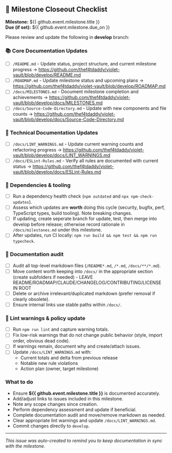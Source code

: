 ## 🔁 Milestone Closeout Checklist

**Milestone:** ${{ github.event.milestone.title }}  
**Due (if set):** ${{ github.event.milestone.due_on }}

Please review and update the following in **develop** branch:

### 📚 Core Documentation Updates

- [ ] `/README.md` - Update status, project structure, and current milestone progress
      → https://github.com/thef4tdaddy/violet-vault/blob/develop/README.md
- [ ] `/ROADMAP.md` - Update milestone status and upcoming plans
      → https://github.com/thef4tdaddy/violet-vault/blob/develop/ROADMAP.md
- [ ] `/docs/MILESTONES.md` - Document milestone completion and achievements
      → https://github.com/thef4tdaddy/violet-vault/blob/develop/docs/MILESTONES.md
- [ ] `/docs/Source-Code-Directory.md` - Update with new components and file counts
      → https://github.com/thef4tdaddy/violet-vault/blob/develop/docs/Source-Code-Directory.md

### 🔧 Technical Documentation Updates

- [ ] `/docs/LINT_WARNINGS.md` - Update current warning counts and refactoring progress
      → https://github.com/thef4tdaddy/violet-vault/blob/develop/docs/LINT_WARNINGS.md
- [ ] `/docs/ESLint-Rules.md` - Verify all rules are documented with current status
      → https://github.com/thef4tdaddy/violet-vault/blob/develop/docs/ESLint-Rules.md

### 🔗 Dependencies & tooling

- [ ] Run a dependency health check (`npm outdated` and `npx npm-check-updates`).
- [ ] Assess which updates are **worth** doing this cycle (security, bugfix, perf, TypeScript types, build tooling). Note breaking changes.
- [ ] If updating, create seperate branch for update, test, then merge into develop before release; otherwise record rationale in `/docs/milestones.md` under this milestone.
- [ ] After updates, run CI locally: `npm run build && npm test && npm run typecheck`.

### 📝 Documentation audit

- [ ] Audit all top-level markdown files (`/README*.md`, `/*.md`, `/docs/**/*.md`).
- [ ] Move content worth keeping into `/docs/` in the appropriate section (create subfolders if needed) - LEAVE README/ROADMAP/CLAUDE/CHANGELOG/CONTRIBUTING/LICENSE IN ROOT
- [ ] Delete or archive irrelevant/duplicated markdown (prefer removal if clearly obsolete).
- [ ] Ensure internal links use stable paths within `/docs/`.

### 🧹 Lint warnings & policy update

- [ ] Run `npm run lint` and capture warning totals.
- [ ] Fix low-risk warnings that do not change public behavior (style, import order, obvious dead code).
- [ ] If warnings remain, document why and create/attach issues.
- [ ] Update `/docs/LINT_WARNINGS.md` with:
  - Current totals and delta from previous release
  - Notable new rule violations
  - Action plan (owner, target milestone)

### What to do

- Ensure **${{ github.event.milestone.title }}** is documented accurately.
- Add/adjust links to issues included in this milestone.
- Note any scope changes since creation.
- Perform dependency assessment and update if beneficial.
- Complete documentation audit and move/remove markdown as needed.
- Clear appropriate lint warnings and update `/docs/LINT_WARNINGS.md`.
- Commit changes directly to `develop`.

---

_This issue was auto-created to remind you to keep documentation in sync with the milestone._
